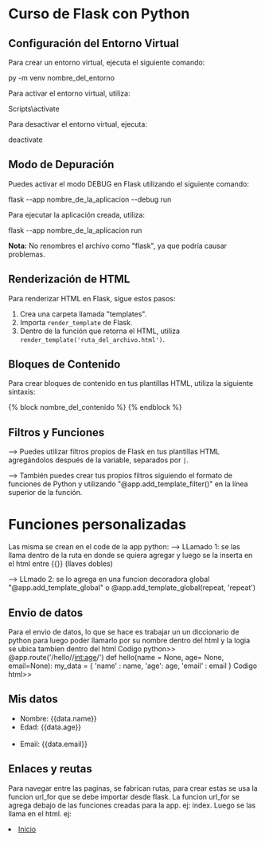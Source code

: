 # Curso de Flask con Python

## Configuración del Entorno Virtual

Para crear un entorno virtual, ejecuta el siguiente comando:

py -m venv nombre_del_entorno

Para activar el entorno virtual, utiliza:

Scripts\activate

Para desactivar el entorno virtual, ejecuta:

deactivate

## Modo de Depuración

Puedes activar el modo DEBUG en Flask utilizando el siguiente comando:

flask --app nombre_de_la_aplicacion --debug run

Para ejecutar la aplicación creada, utiliza:

flask --app nombre_de_la_aplicacion run

**Nota:** No renombres el archivo como "flask", ya que podría causar problemas.

## Renderización de HTML

Para renderizar HTML en Flask, sigue estos pasos:

1. Crea una carpeta llamada "templates".
2. Importa `render_template` de Flask.
3. Dentro de la función que retorna el HTML, utiliza `render_template('ruta_del_archivo.html')`.

## Bloques de Contenido

Para crear bloques de contenido en tus plantillas HTML, utiliza la siguiente sintaxis:

{% block nombre_del_contenido %}
{% endblock %}

## Filtros y Funciones

--> Puedes utilizar filtros propios de Flask en tus plantillas HTML agregándolos después de la variable, separados por `|`.

--> También puedes crear tus propios filtros siguiendo el formato de funciones de Python y utilizando "@app.add_template_filter()" en la línea superior de la función.

# Funciones personalizadas
Las misma se crean en el code de la app python:
--> LLamado 1: se las llama dentro de la ruta en donde se quiera agregar y luego se la inserta en el html entre {{}} (llaves dobles) 

--> LLmado 2: se lo agrega en una funcion decoradora global "@app.add_template_global" o @app.add_template_global(repeat, 'repeat')


## Envio de datos
Para el envio de datos, lo que se hace es trabajar un un diccionario de python para luego poder llamarlo por su nombre dentro del html y la logia se ubica tambien dentro del html
Codigo python>>
    @app.route('/hello/<name>/<int:age>/<email>')
    def hello(name = None, age= None, email=None):
        my_data = {
            'name' : name,
            'age': age,
            'email' : email
        }
Codigo html>>
      <h2> Mis datos</h2>
        <ul>
            <li>Nombre: {{data.name}}</li>
            <li>Edad: {{data.age}}</li>   
            <li>Email: {{data.email}}</li>
        </ul>

## Enlaces y reutas
Para navegar entre las paginas, se fabrican rutas, para crear estas se usa la funcion url_for que se debe importar desde flask.
La funcion url_for se agrega debajo de las funciones creadas para la app. ej: index.
Luego se las llama en el html. ej: <li><a href="{{ url_for('index') }}">Inicio</a></li>